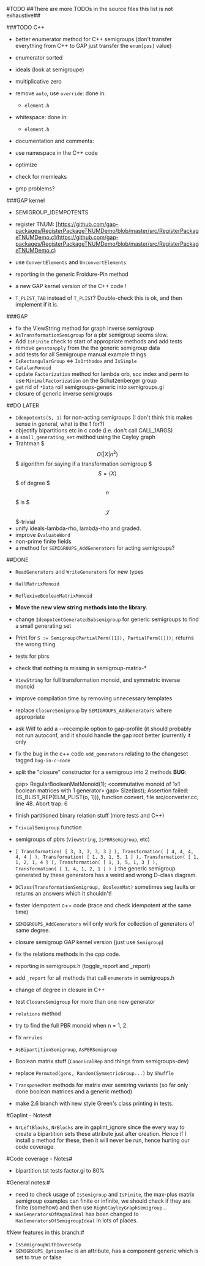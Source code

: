 #TODO
##There are more TODOs in the source files this list is not exhaustive##


###TODO C++

* better enumerator method for C++ semigroups (don't transfer everything from C++ to GAP just transfer the `enum[pos]` value)
* enumerator sorted
* ideals (look at semigroupe)
* multiplicative zero

* remove `auto`, use `override`: done in:
    * `element.h`
* whitespace: done in:
    * `element.h`
* documentation and comments: 

* use namespace in the C++ code
* optimize


* check for memleaks
* gmp problems?


###GAP kernel
* SEMIGROUP_IDEMPOTENTS

* register TNUM: [https://github.com/gap-packages/RegisterPackageTNUMDemo/blob/master/src/RegisterPackageTNUMDemo.c](https://github.com/gap-packages/RegisterPackageTNUMDemo/blob/master/src/RegisterPackageTNUMDemo.c)
* use `ConvertElements` and `UnconvertElements`
* reporting in the generic Froidure-Pin method
* a new GAP kernel version of the C++ code !
* `T_PLIST_TAB` instead of `T_PLIST`? Double-check this is ok, and then implement if it is.

###GAP
* fix the ViewString method for graph inverse semigroup
* `AsTransformationSemigroup` for a pbr semigroup seems slow.
* Add `IsFinite` check to start of appropriate methods and add tests
* remove `genstoapply` from the the generic semigroup data
* add tests for all Semigroupe manual example things
* `IsRectangularGroup` <=> `IsOrthodox` and `IsSimple`
* `CatalanMonoid`
* update `Factorization` method for lambda orb, scc index and perm to use `MinimalFactorization` on the Schutzenberger group
* get rid of `*Data` roll semigroups-generic into semigroups.gi
* closure of generic inverse semigroups

##DO LATER
* `Idempotents(S, 1)` for non-acting semigroups (I don't think this makes sense in general, what is the 1 for?)
* objectify bipartitions etc in c code (i.e. don't call CALL_1ARGS)
* a `small_generating_set` method using the Cayley graph
* Trahtman $$$O(|X| n ^ 2)$$$ algorithm for saying if a transformation semigroup $$$S = \langle X\rangle$$$ of degree $$$n$$$ is $$$\mathscr{J}$$$-trivial
* unify ideals-lambda-rho, lambda-rho and graded.
* improve `EvaluateWord`
* non-prime finite fields
* a method for `SEMIGROUPS_AddGenerators` for acting semigroups?

##DONE
* `ReadGenerators` and `WriteGenerators` for new types
* `HallMatrixMonoid`
* `ReflexiveBooleanMatrixMonoid`

* **Move the new view string methods into the library.**
* change `IdempotentGeneratedSubsemigroup` for generic semigroups to find a small generating set
* Print for `S := Semigroup(PartialPerm([1]), PartialPerm([]));` returns the wrong thing
* tests for pbrs
* check that nothing is missing in semigroup-matrix-*
* `ViewString` for full transformation monoid, and symmetric inverse monoid
* improve compilation time by removing unnecessary templates
* replace `ClosureSemigroup` by `SEMIGROUPS_AddGenerators` where appropriate
* ask Wilf to add a --recompile option to gap-profile (it should probably not run autoconf, and it should handle the gap root better (currently it only 
* fix the bug in the c++ code `add_generators` relating to the changeset tagged `bug-in-c-code`
* split the "closure" constructor for a semigroup into 2 methods
**BUG**:

    gap> RegularBooleanMatMonoid(1);
    <commutative monoid of 1x1 boolean matrices with 1 generator>
    gap> Size(last);
    Assertion failed: (IS_BLIST_REP(ELM_PLIST(o, 1))), function convert, file src/converter.cc, line 48.
    Abort trap: 6
    
* finish partitioned binary relation stuff (more tests and C++)
* `TrivialSemigroup` function
* semigroups of pbrs (`ViewString`, `IsPBRSemigroup`, etc)
* `[ Transformation( [ 3, 3, 3, 3, 3 ] ), Transformation( [ 4, 4, 4, 4, 4 ] ),
  Transformation( [ 1, 3, 1, 5, 1 ] ), Transformation( [ 1, 1, 2, 1, 4 ] ),
  Transformation( [ 1, 1, 5, 1, 3 ] ), Transformation( [ 1, 4, 1, 2, 1 ] ) ]`
  the generic semigroup generated by these generators has a weird and wrong
  D-class diagram. 
* `DClass(TransformationSemigroup, BooleanMat)` sometimes seg faults or returns an answers which it shouldn't!
* faster idempotent c++ code (trace and check idempotent at the same time)
* `SEMIGROUPS_AddGenerators` will only work for collection of generators of same degree.
* closure semigroup GAP kernel version (just use `Semigroup`)
* fix the relations methods in the cpp code.
* reporting in semigroups.h (toggle_report and _report)
* add `_report` for all methods that call `enumerate` in semigroups.h
* change of degree in closure in C++
* test `ClosureSemigroup` for more than one new generator
* `relations` method
* try to find the full PBR monoid when n = 1, 2. 
* fix `nrrules`
* `AsBipartitionSemigroup`, `AsPBRSemigroup`
* Boolean matrix stuff (`CanonicalRep` and things from semigroups-dev)
* replace `Permuted(gens, Random(SymmetricGroup...)` by `Shuffle`
* `TransposedMat` methods for matrix over semiring variants (so far only done boolean matrices and a generic method)
* make 2.6 branch with new style Green's class printing in tests.



#Gaplint - Notes#

* `NrLeftBlocks`, `NrBlocks` are in gaplint_ignore since the every way to create 
  a bipartition sets these attribute just after creation. Hence if I install a
  method for these, then it will never be run, hence hurting our code coverage. 

#Code coverage - Notes#

* bipartition.tst tests factor.gi to 80%

#General notes:#

* need to check usage of `IsSemigroup` and `IsFinite`, the max-plus matrix
  semigroup examples can finite or infinite, we should check if they are finite
  (somehow) and then use `RightCayleyGraphSemigroup`...
* `HasGeneratorsOfMagmaIdeal` has been changed to `HasGeneratorsOfSemigroupIdeal`
  in lots of places.

#New features in this branch:#

* `IsSemigroupWithInverseOp` 
* `SEMIGROUPS_OptionsRec` is an attribute, has a component generic which is set to
  true or false
